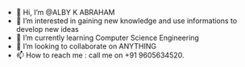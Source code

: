 - 👋 Hi, I’m @ALBY K ABRAHAM
- 👀 I’m interested in gaining new knowledge and use informations to develop new ideas
- 🌱 I’m currently learning Computer Science Engineering
- 💞️ I’m looking to collaborate on ANYTHING
- 📫 How to reach me : call me on +91 9605634520.

<!---
ALBYKABRAHAM/ALBYKABRAHAM is a ✨ special ✨ repository because its `README.md` (this file) appears on your GitHub profile.
You can click the Preview link to take a look at your changes.
--->

